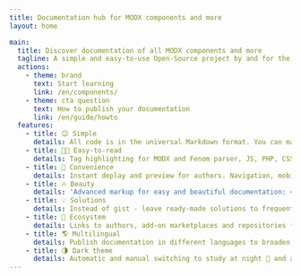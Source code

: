 ```yaml
---
title: Documentation hub for MODX components and more
layout: home

main:
  title: Discover documentation of all MODX components and more
  tagline: A simple and easy-to-use Open-Source project by and for the community, where you can find and explore the documentation of all popular MODX components, and developers can easily describe their
  actions:
    - theme: brand
      text: Start learning
      link: /en/components/
    - theme: cta question
      text: How to publish your documentation
      link: /en/guide/howto
  features:
    - title: 😉 Simple
      details: All code is in the universal Markdown format. You can make a full copy or make edits in a couple of clicks!
    - title: 👌🏼 Easy-to-read
      details: Tag highlighting for MODX and Fenom parser, JS, PHP, CSS and the rest. As well as convenient <a href="/guide/vitepress#gruppy-koda">code groups</a>.
    - title: 🚀 Convenience
      details: Instant deplay and preview for authors. Navigation, mobile version, and search for readers.
    - title: 🔥 Beauty
      details: 'Advanced markup for easy and beautiful documentation: <a href="/guide/vitepress#fokusirovka">focus code</a>, <a href="/guide/vitepress#podsvetka-razlichiy">colored diffs</a> and <a href="/guide/vitepress">more</a>!'
    - title: 💡 Solutions
      details: Instead of gist - leave ready-made solutions to frequent or complex MODX tasks for yourself and others.
    - title: 🌌 Ecosystem
      details: Links to authors, add-on marketplaces and repositories for better feedback, support and promotion.
    - title: 🌎 Multilingual
      details: Publish documentation in different languages to broaden the audience of components. Participate in translations!
    - title: 🌗 Dark theme
      details: Automatic and manual switching to study at night 👀 and already use during the day.
---
```

